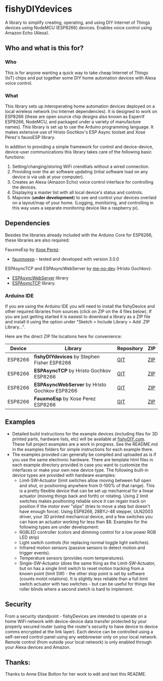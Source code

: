 # fishyDIYdevices
A library to simplify creating, operating, and using DIY Internet of Things devices using NodeMCU (ESP8266) devices. Enables voice control using Amazon Echo (Alexa).

## Who and what is this for?
### Who 
This is for anyone wanting a quick way to take cheap Internet of Things (IoT) chips and put together some DIY home automation devices with Alexa voice control.

### What
This library sets up interoperating home automation devices deployed on a local wireless network (no Internet dependencies). It is designed to work on ESP8266 (these are open source chip designs also known as Esperrif ESP8266, NodeMCU, and packaged under a variety of manufacture names). This library is set up to use the Arduino programming language. It makes extensive use of Hristo Gochkov's ESP Async toolset and Xose Pérez's fauxoESP library.

In addition to providing a simple framework for control and device-device, device-user communications this library takes care of the following basic functions:
 1) Setting/changing/storing WiFi crendtials without a wired connection.
 2) Providing over the air software updating (intial software load on any device is via usb at your computer).
 3) Creates an Alexa (Amazon Echo) voice control interface for controlling the devices.
 4) Displaying a master list with all local device's status and controls. 
 5) Mapview (**under development**) to see and control your devices overlaid on a layout/map of your home. (Logging, monitoring, and controlling in this way uses a separate monitoring device like a raspberry pi).
 
## Dependencies

Besides the libraries already included with the Arduino Core for ESP8266, these libraries are also required:

FauxmoEsp by [Xose Perez](http://tinkerman.cat/):
* [fauxmoesp](https://bitbucket.org/xoseperez/fauxmoesp) - tested and developed with version 3.0.0

ESPAsyncTCP and ESPAsyncWebServer by [me-no-dev](https://github.com/me-no-dev) (Hristo Gochkov):
* [ESPAsyncWebServer](https://github.com/me-no-dev/ESPAsyncWebServer) library
* [ESPAsyncTCP](https://github.com/me-no-dev/ESPAsyncTCP) library.

### Arduino IDE

If you are using the Arduino IDE you will need to install the fishyDevice and other required libraries from sources (click on ZIP on the 4 files below). If you are just getting started it is easiest to download a library as a ZIP file and install it using the option under "Sketch > Include Library > Add .ZIP Library...".

Here are the direct ZIP file locations here for convenience:

|Device|Library|Repository|ZIP|
|-|-|-|-|
|ESP8266|**fishyDIYdevices** by Stephen Fisher ESP8266|[GIT](https://github.com/sefisher/fishyDIYdevices)|[ZIP](https://github.com/sefisher/fishyDIYdevices/archive/Main.zip)|
|ESP8266|**ESPAsyncTCP** by Hristo Gochkov ESP8266|[GIT](https://github.com/me-no-dev/ESPAsyncTCP)|[ZIP](https://github.com/me-no-dev/ESPAsyncTCP/archive/master.zip)|
|ESP8266|**ESPAsyncWebServer** by Hristo Gochkov ESP8266|[GIT](https://github.com/me-no-dev/ESPAsyncWebServer)|[ZIP](https://github.com/me-no-dev/ESPAsyncWebServer/archive/master.zip)|
|ESP8266|**FauxmoEsp** by Xose Perez ESP8266|[GIT](https://bitbucket.org/xoseperez/fauxmoesp)|[ZIP](https://bitbucket.org/xoseperez/fauxmoesp/get/f60c46d80f9b.zip)|

## Examples
* Detailed build instructions for the example devices (including files for 3D printed parts, hardware lists, etc) will be available at [fishyDIY.com](http://fishydiy.com/). These full project examples are a work in progress. See the README.md in the examples folders for simple instructions for each example there.
* The examples provided can generally be compiled and uploaded as is if you use the same electronic hardware. There are template html files in each example directory provided in case you want to customize the interfaces or make your own new device type. 
The following built-in device types are provided with hardware examples:
    - Limit-SW-Actuator (limit switches allow moving between full open and shut, or positioning anywhere from 0-100% of that range). This is a pretty flexible device that can be set up mechanical for a linear actuator (moving things back and forth) or rotating.  Using 2 limit switches makes positioning reliable since it can regain track on position if the motor ever "slips" (tries to move a step but doesn't have enough force). Using ESP8266, 28BYJ-48 stepper, ULN2003 driver, your 3D printed mechanical device, and a few switches you can have an actuator working for less than $8.
Examples for the following types are under development:
    - RGBLED controller (colors and dimming control for a low power RGB LED strip)
    - Light switch controls (for replacing normal toggle light switches).
    - Infrared motion sensors (passive sensors to detect motion and trigger events).
    - Temperature sensors (provides room temperatures).
    - Single-SW-Actuator (does the same thing as the Limit-SW-Actuator, but on has a single limit switch to reset motion tracking from a  known point (limit SW) - the other stop point is set by software (counts motot rotations). It is slightly less reliable than a full limit switch actuator with two switches - but can be useful for things like roller blinds where a second siwtch is hard to implement. 

## Security
From a security standpoint - fishyDevices are intended to operate on a home WiFi network with device-device data transfer protected by your properly secured router (using the router's security to have device to device comms encrypted at the link layer). Each device can be controlled using a self-served control panel using any webbrowser only on your local network. Remote control (from outside your local network) is only enabled through your Alexa devices and Amazon.

## Thanks:
Thanks to Anne Elise Bolton for her work to edit and test this README.
